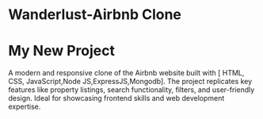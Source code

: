 # Wanderlust-Airbnb Clone
# My New Project

A modern and responsive clone of the Airbnb website built with [ HTML, CSS, JavaScript,Node JS,ExpressJS,Mongodb]. The project replicates key features like property listings, search functionality, filters, and user-friendly design. Ideal for showcasing frontend skills and web development expertise.

